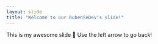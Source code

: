 ```yaml
---
layout: slide
title: "Welcome to our RubenSeDev's slide!"
---
```

This is my awesome slide :tada:
Use the left arrow to go back!

